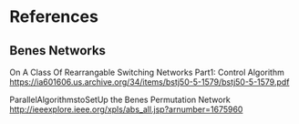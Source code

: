 References
==========



Benes Networks
--------------

On A Class Of Rearrangable Switching Networks
Part1: Control Algorithm
https://ia601606.us.archive.org/34/items/bstj50-5-1579/bstj50-5-1579.pdf

ParallelAlgorithmstoSetUp the Benes Permutation Network
http://ieeexplore.ieee.org/xpls/abs_all.jsp?arnumber=1675960